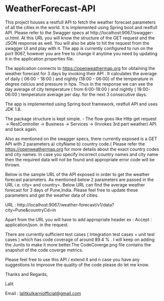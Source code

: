 # WeatherForecast-API

This project houses a restfull API to fetch the weather forecast parameters of all the cities in the world. It is implemented using Spring boot and restfull API. Please refer to the Swagger specs at http://localhost:9067/swagger-ui.html. At this URL you will know the structure of the GET request and the JSON response as well. You will also be able to hit the request from the swagger UI and play with it. The app is currently configured to run on the port 9067, however you are free to change it anytime you need by updating it in the application.properties file. 

The application connects to https://openweathermap.org for obtaining the weather forecast for 3 days by invoking their API . It calculates the average of daily ( 06:00 - 18:00 ) and nightly (18:00 - 06:00) of the temperature in degree celcius and pressure in hpa. Thus in the response we can see the day average of city temperature ( from 6:00-18:00 ) and nightly ( 18:00-06:00 ) temperature average per day. for the next 3 consecutive days.  

The app is implemented using Spring boot framework, restfull API and uses JDK 1.8.

The package structure is kept simple. - The flow goes like Http get request -> RestController -> Business -> Services -> (Invokes 3rd part weather) API. and back again. 

Also as mentioned on the swagger specs, there currently exposed is a GET API with 2 parameters a) cityName b) country code.( Please refer the https://openweathermap.org for more details about the exact country codes and city names. In case you specify incorrect country names and city name then the required data will not be found and appropriate error code will be thrown. 

Below is the sample URL of the API exposed in order to get the weather forecast parameters. As mentioned below 2 parameters are passed in the URL i.e. city= and country=. Below URL can find the average weather forecast for 3 days of Pune,India. Please feel free to update these parameters and get the weather data of cities.

URL : http://localhost:9067/weather-forecast/v1/data?city=Pune&countryCd=in 

Apart from the URL you will have to add appropriate header ex : Accept : application/json. in the request.

There are currently sufficient test cases ( Integration test cases + unit test cases ) which has code coverage of around 89.4 % . I will keep on adding the Junits to make it more better.The CodeCoverge.png file contains the snapshot of the code coverge metrics.

Please feel free to use this API / extend it and n case you have any suggestions to improove the quality of the code please do let me know.

Thanks and Regards,

Lalit

Email : lalitkulkarniofficial@gmail.com
